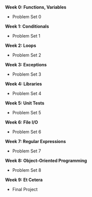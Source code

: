 **Week 0: Functions, Variables**
- Problem Set 0

**Week 1: Conditionals**
- Problem Set 1

**Week 2: Loops**
- Problem Set 2

**Week 3: Exceptions**
- Problem Set 3

**Week 4: Libraries**
- Problem Set 4

**Week 5: Unit Tests**
- Problem Set 5

**Week 6: File I/O**
- Problem Set 6

**Week 7: Regular Expressions**
- Problem Set 7

**Week 8: Object-Oriented Programming**
- Problem Set 8

**Week 9: Et Cetera**
- Final Project
